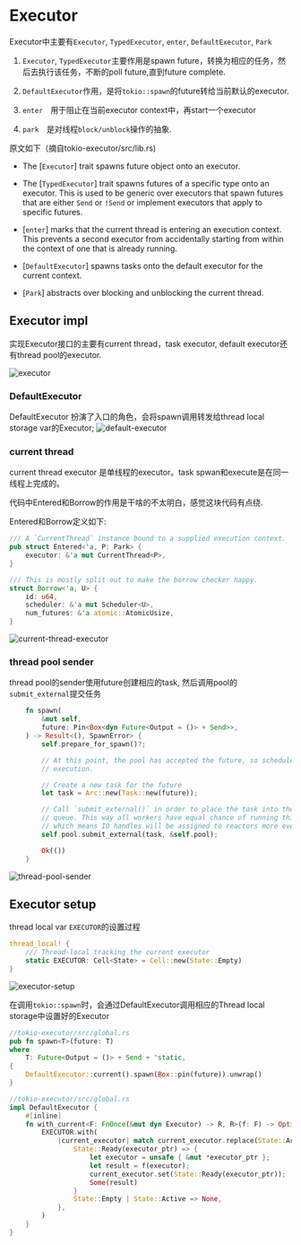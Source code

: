# Executor

Executor中主要有``Executor``, ``TypedExecutor``, ``enter``, ``DefaultExecutor``, ``Park``

1. ``Executor``, ``TypedExecutor``主要作用是spawn future，转换为相应的任务，然后去执行该任务，不断的poll future,直到future complete.

2. ``DefaultExecutor``作用，是将``tokio::spawn``的future转给当前默认的executor.

3. ``enter``　用于阻止在当前executor context中，再start一个executor

4. ``park``　是对线程``block/unblock``操作的抽象.

原文如下（摘自tokio-executor/src/lib.rs)

* The [`Executor`] trait spawns future object onto an executor.

* The [`TypedExecutor`] trait spawns futures of a specific type onto an
  executor. This is used to be generic over executors that spawn futures
  that are either `Send` or `!Send` or implement executors that apply to
  specific futures.

* [`enter`] marks that the current thread is entering an execution
  context. This prevents a second executor from accidentally starting from
  within the context of one that is already running.

* [`DefaultExecutor`] spawns tasks onto the default executor for the current
  context.

* [`Park`] abstracts over blocking and unblocking the current thread.


## Executor impl

实现Executor接口的主要有current thread，task executor, default executor还有thread pool的executor.

![executor](./executor.svg)

### DefaultExecutor

DefaultExecutor 扮演了入口的角色，会将spawn调用转发给thread local storage var的Executor;
![default-executor](./default-executor.svg)

### current thread

current thread executor 是单线程的executor。task spwan和execute是在同一线程上完成的。

代码中Entered和Borrow的作用是干啥的不太明白，感觉这块代码有点绕.

Entered和Borrow定义如下:
```rust
/// A `CurrentThread` instance bound to a supplied execution context.
pub struct Entered<'a, P: Park> {
    executor: &'a mut CurrentThread<P>,
}
```

```rust
/// This is mostly split out to make the borrow checker happy.
struct Borrow<'a, U> {
    id: u64,
    scheduler: &'a mut Scheduler<U>,
    num_futures: &'a atomic::AtomicUsize,
}
```


![current-thread-executor](./current-thread-executor.svg)

### thread pool sender

thread pool的sender使用future创建相应的task, 然后调用pool的``submit_external``提交任务
```rust
    fn spawn(
        &mut self,
        future: Pin<Box<dyn Future<Output = ()> + Send>>,
    ) -> Result<(), SpawnError> {
        self.prepare_for_spawn()?;

        // At this point, the pool has accepted the future, so schedule it for
        // execution.

        // Create a new task for the future
        let task = Arc::new(Task::new(future));

        // Call `submit_external()` in order to place the task into the global
        // queue. This way all workers have equal chance of running this task,
        // which means IO handles will be assigned to reactors more evenly.
        self.pool.submit_external(task, &self.pool);

        Ok(())
    }
```

![thread-pool-sender](./thread_pool_sender.svg)

## Executor setup

thread local var ``EXECUTOR``的设置过程

```rust
thread_local! {
    /// Thread-local tracking the current executor
    static EXECUTOR: Cell<State> = Cell::new(State::Empty)
}
```
![executor-setup](./executor-setup.svg)

在调用``tokio::spawn``时，会通过DefaultExecutor调用相应的Thread local storage中设置好的Executor

```rust
//tokio-executor/src/global.rs
pub fn spawn<T>(future: T)
where
    T: Future<Output = ()> + Send + 'static,
{
    DefaultExecutor::current().spawn(Box::pin(future)).unwrap()
}
```

```rust
//tokio-executor/src/global.rs
impl DefaultExecutor {
    #[inline]
    fn with_current<F: FnOnce(&mut dyn Executor) -> R, R>(f: F) -> Option<R> {
        EXECUTOR.with(
            |current_executor| match current_executor.replace(State::Active) {
                State::Ready(executor_ptr) => {
                    let executor = unsafe { &mut *executor_ptr };
                    let result = f(executor);
                    current_executor.set(State::Ready(executor_ptr));
                    Some(result)
                }
                State::Empty | State::Active => None,
            },
        )
    }
}
```
